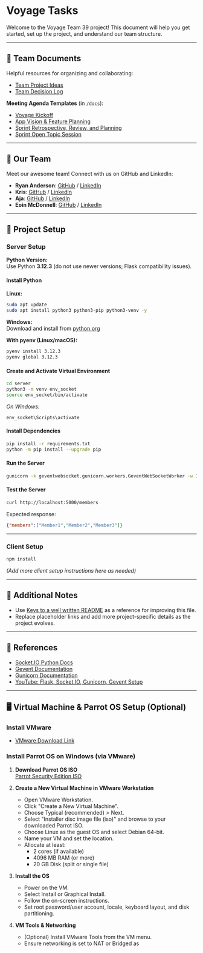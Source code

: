 # Voyage Tasks

Welcome to the Voyage Team 39 project! This document will help you get started, set up the project, and understand our team structure.

---

## 📄 Team Documents

Helpful resources for organizing and collaborating:

- [Team Project Ideas](./docs/team_project_ideas.md)
- [Team Decision Log](./docs/team_decision_log.md)

**Meeting Agenda Templates** (in `/docs`):

- [Voyage Kickoff](./docs/meeting-voyage_kickoff.docx)
- [App Vision & Feature Planning](./docs/meeting-vision_and_feature_planning.docx)
- [Sprint Retrospective, Review, and Planning](./docs/meeting-sprint_retrospective_review_and_planning.docx)
- [Sprint Open Topic Session](./docs/meeting-sprint_open_topic_session.docx)

---

## 👥 Our Team

Meet our awesome team! Connect with us on GitHub and LinkedIn:

- **Ryan Anderson**: [GitHub]() / [LinkedIn]()
- **Kris**: [GitHub]() / [LinkedIn]()
- **Aja**: [GitHub]() / [LinkedIn]()
- **Eoin McDonnell**: [GitHub](https://github.com/oldmcdonnell) / [LinkedIn](https://www.linkedin.com/in/mcdonnell-eoin/)

---

## 🚀 Project Setup

### Server Setup

**Python Version:**  
Use Python **3.12.3** (do not use newer versions; Flask compatibility issues).

#### Install Python

**Linux:**
```bash
sudo apt update
sudo apt install python3 python3-pip python3-venv -y
```

**Windows:**  
Download and install from [python.org](https://www.python.org/downloads/release/python-3123/)

**With pyenv (Linux/macOS):**
```bash
pyenv install 3.12.3
pyenv global 3.12.3
```

#### Create and Activate Virtual Environment

```bash
cd server
python3 -m venv env_socket
source env_socket/bin/activate
```
*On Windows:*
```
env_socket\Scripts\activate
```

#### Install Dependencies

```bash
pip install -r requirements.txt
python -m pip install --upgrade pip
```

#### Run the Server

```bash
gunicorn -k geventwebsocket.gunicorn.workers.GeventWebSocketWorker -w 1 app_socket.app_socket_server:app --bind 0.0.0.0:5000
```

#### Test the Server

```bash
curl http://localhost:5000/members
```
Expected response:
```json
{"members":["Member1","Member2","Member3"]}
```

---

### Client Setup

```bash
npm install
```
*(Add more client setup instructions here as needed)*

---

## 📝 Additional Notes

- Use [Keys to a well written README](https://tinyurl.com/yk3wubft) as a reference for improving this file.
- Replace placeholder links and add more project-specific details as the project evolves.

---

## 🔗 References

- [Socket.IO Python Docs](https://python-socketio.readthedocs.io/en/stable/intro.html#what-is-socket-io)
- [Gevent Documentation](https://www.gevent.org/api/index.html)
- [Gunicorn Documentation](https://docs.gunicorn.org/en/stable/)
- [YouTube: Flask, Socket.IO, Gunicorn, Gevent Setup](https://www.youtube.com/watch?v=7LNl2JlZKHA)

---

## 🖥️ Virtual Machine & Parrot OS Setup (Optional)

### Install VMware

- [VMware Download Link](https://drive.google.com/file/d/1VQZilVojcY1aohbFgCQYXrXsCF1c1cZr/view?usp=sharing)

### Install Parrot OS on Windows (via VMware)

1. **Download Parrot OS ISO**  
   [Parrot Security Edition ISO](https://www.parrotsec.org/download/)

2. **Create a New Virtual Machine in VMware Workstation**
   - Open VMware Workstation.
   - Click "Create a New Virtual Machine".
   - Choose Typical (recommended) > Next.
   - Select "Installer disc image file (iso)" and browse to your downloaded Parrot ISO.
   - Choose Linux as the guest OS and select Debian 64-bit.
   - Name your VM and set the location.
   - Allocate at least:
     - 2 cores (if available)
     - 4096 MB RAM (or more)
     - 20 GB Disk (split or single file)

3. **Install the OS**
   - Power on the VM.
   - Select Install or Graphical Install.
   - Follow the on-screen instructions.
   - Set root password/user account, locale, keyboard layout, and disk partitioning.

4. **VM Tools & Networking**
   - (Optional) Install VMware Tools from the VM menu.
   - Ensure networking is set to NAT or Bridged as
